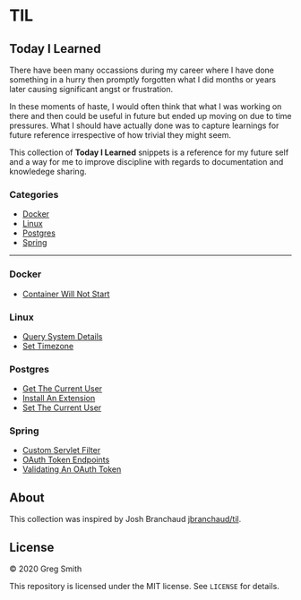 # TIL

## Today I Learned

There have been many occassions during my career where I have done something in a hurry then promptly forgotten what I did months or years later causing significant angst or frustration. 

In these moments of haste, I would often think that what I was working on there and then could be useful in future but ended up moving on due to time pressures. What I should have actually done was to capture learnings for future reference irrespective of how trivial they might seem.

This collection of __Today I Learned__ snippets is a reference for my future self and a way for me to improve discipline with regards to documentation and knowledege sharing.

### Categories

* [Docker](#docker)
* [Linux](#linux)
* [Postgres](#postgres)
* [Spring](#spring)

---

### Docker
- [Container Will Not Start](docker/container-will-not-start.md)

### Linux
- [Query System Details](linux/query-system-details.md)
- [Set Timezone](linux/set-timezone.md)

### Postgres
- [Get The Current User](postgres/get-the-current-user.md)
- [Install An Extension](postgres/install-an-extension.md)
- [Set The Current User](postgres/set-the-current-user.md)

### Spring
- [Custom Servlet Filter](spring/custom-servlet-filter.md)
- [OAuth Token Endpoints](spring/oauth-token-endpoints.md)
- [Validating An OAuth Token](spring/validating-an-oauth-token.md)

## About

This collection was inspired by Josh Branchaud [jbranchaud/til](https://github.com/jbranchaud/til).

## License

&copy; 2020 Greg Smith

This repository is licensed under the MIT license. See `LICENSE` for details.